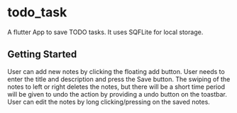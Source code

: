 # todo_task

A flutter App to save TODO tasks.
It uses SQFLite for local storage.

## Getting Started

User can add new notes by clicking the floating add button.
User needs to enter the title and description and press the Save button.
The swiping of the notes to left or right deletes the notes, but there will be a short time period will be given to undo the action by providing a undo button on the toastbar.
User can edit the notes by long clicking/pressing on the saved notes.


